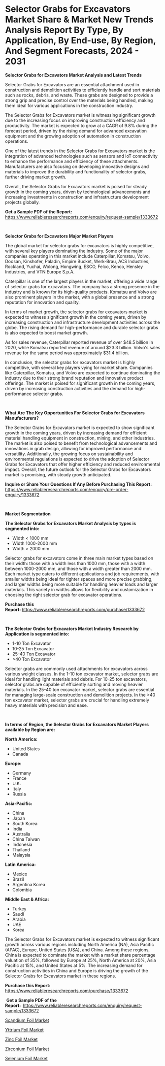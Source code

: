 <p><h1>Selector Grabs for Excavators Market Share & Market New Trends Analysis Report By Type, By Application, By End-use, By Region, And Segment Forecasts, 2024 - 2031</h1></p><p><strong>Selector Grabs for Excavators Market Analysis and Latest Trends</strong></p>
<p><p>Selector Grabs for Excavators are an essential attachment used in construction and demolition activities to efficiently handle and sort materials such as rocks, debris, and waste. These grabs are designed to provide a strong grip and precise control over the materials being handled, making them ideal for various applications in the construction industry.</p><p>The Selector Grabs for Excavators market is witnessing significant growth due to the increasing focus on improving construction efficiency and productivity. The market is expected to grow at a CAGR of 9.8% during the forecast period, driven by the rising demand for advanced excavation equipment and the growing adoption of automation in construction operations.</p><p>One of the latest trends in the Selector Grabs for Excavators market is the integration of advanced technologies such as sensors and IoT connectivity to enhance the performance and efficiency of these attachments. Manufacturers are also focusing on developing innovative designs and materials to improve the durability and functionality of selector grabs, further driving market growth.</p><p>Overall, the Selector Grabs for Excavators market is poised for steady growth in the coming years, driven by technological advancements and increasing investments in construction and infrastructure development projects globally.</p></p>
<p><strong>Get a Sample PDF of the Report:&nbsp;</strong> <a href="https://www.reliableresearchreports.com/enquiry/request-sample/1333672">https://www.reliableresearchreports.com/enquiry/request-sample/1333672</a></p>
<p>&nbsp;</p>
<p><strong>Selector Grabs for Excavators Major Market Players</strong></p>
<p><p>The global market for selector grabs for excavators is highly competitive, with several key players dominating the industry. Some of the major companies operating in this market include Caterpillar, Komatsu, Volvo, Doosan, Kinshofer, Paladin, Empire Bucket, Werk-Brau, ACS Industries, Rockland, Yuchai, Wolong, Hongwing, ESCO, Felco, Kenco, Hensley Industries, and VTN Europe S.p.A.</p><p>Caterpillar is one of the largest players in the market, offering a wide range of selector grabs for excavators. The company has a strong presence in the industry and is known for its high-quality products. Komatsu and Volvo are also prominent players in the market, with a global presence and a strong reputation for innovation and quality.</p><p>In terms of market growth, the selector grabs for excavators market is expected to witness significant growth in the coming years, driven by increasing construction and infrastructure development activities across the globe. The rising demand for high-performance and durable selector grabs is also expected to boost market growth.</p><p>As for sales revenue, Caterpillar reported revenue of over $48.5 billion in 2020, while Komatsu reported revenue of around $23.3 billion. Volvo's sales revenue for the same period was approximately $31.4 billion.</p><p>In conclusion, the selector grabs for excavators market is highly competitive, with several key players vying for market share. Companies like Caterpillar, Komatsu, and Volvo are expected to continue dominating the industry due to their strong brand reputation and innovative product offerings. The market is poised for significant growth in the coming years, driven by increasing construction activities and the demand for high-performance selector grabs.</p></p>
<p>&nbsp;</p>
<p><strong>What Are The Key Opportunities For Selector Grabs for Excavators Manufacturers?</strong></p>
<p><p>The Selector Grabs for Excavators market is expected to show significant growth in the coming years, driven by increasing demand for efficient material handling equipment in construction, mining, and other industries. The market is also poised to benefit from technological advancements and innovations in grab design, allowing for improved performance and versatility. Additionally, the growing focus on sustainability and environmental regulations is expected to drive the adoption of Selector Grabs for Excavators that offer higher efficiency and reduced environmental impact. Overall, the future outlook for the Selector Grabs for Excavators market is promising, with steady growth anticipated.</p></p>
<p><strong>Inquire or Share Your Questions If Any Before Purchasing This Report:</strong> <a href="https://www.reliableresearchreports.com/enquiry/pre-order-enquiry/1333672">https://www.reliableresearchreports.com/enquiry/pre-order-enquiry/1333672</a></p>
<p>&nbsp;</p>
<p><strong>Market Segmentation</strong></p>
<p><strong>The Selector Grabs for Excavators Market Analysis by types is segmented into:</strong></p>
<p><ul><li>Width < 1000 mm</li><li>Width 1000-2000 mm</li><li>Width > 2000 mm</li></ul></p>
<p><p>Selector grabs for excavators come in three main market types based on their width: those with a width less than 1000 mm, those with a width between 1000-2000 mm, and those with a width greater than 2000 mm. Each market type caters to different applications and job requirements, with smaller widths being ideal for tighter spaces and more precise grabbing, and larger widths being more suitable for handling heavier loads and larger materials. This variety in widths allows for flexibility and customization in choosing the right selector grab for excavator operations.</p></p>
<p><strong>Purchase this Report:&nbsp;</strong><a href="https://www.reliableresearchreports.com/purchase/1333672">https://www.reliableresearchreports.com/purchase/1333672</a></p>
<p>&nbsp;</p>
<p><strong>The Selector Grabs for Excavators Market Industry Research by Application is segmented into:</strong></p>
<p><ul><li>1-10 Ton Excavator</li><li>10-25 Ton Excavator</li><li>25-40 Ton Excavator</li><li>>40 Ton Excavator</li></ul></p>
<p><p>Selector grabs are commonly used attachments for excavators across various weight classes. In the 1-10 ton excavator market, selector grabs are ideal for handling light materials and debris. For 10-25 ton excavators, selector grabs are capable of efficiently sorting and moving heavier materials. In the 25-40 ton excavator market, selector grabs are essential for managing large-scale construction and demolition projects. In the >40 ton excavator market, selector grabs are crucial for handling extremely heavy materials with precision and ease.</p></p>
<p>&nbsp;</p>
<p><strong>In terms of Region, the Selector Grabs for Excavators Market Players available by Region are:</strong></p>
<p>
    <p> <strong> North America: </strong>
        <ul>
            <li>United States</li>
            <li>Canada</li>
        </ul>
        </p> 
    <p> <strong> Europe: </strong>
        <ul>
            <li>Germany</li>
            <li>France</li>
            <li>U.K.</li>
            <li>Italy</li>
            <li>Russia</li>
        </ul>
        </p> 
    <p> <strong> Asia-Pacific: </strong>
        <ul>
            <li>China</li>
            <li>Japan</li>
            <li>South Korea</li>
            <li>India</li>
            <li>Australia</li>
            <li>China Taiwan</li>
            <li>Indonesia</li>
            <li>Thailand</li>
            <li>Malaysia</li>
        </ul>
        </p> 
    <p> <strong> Latin America: </strong>
        <ul>
            <li>Mexico</li>
            <li>Brazil</li>
            <li>Argentina Korea</li>
            <li>Colombia</li>
        </ul>
        </p> 
    <p> <strong> Middle East & Africa: </strong>
        <ul>
            <li>Turkey</li>
            <li>Saudi</li>
            <li>Arabia</li>
            <li>UAE</li>
            <li>Korea</li>
        </ul>
    </p>
    </p>
<p><p>The Selector Grabs for Excavators market is expected to witness significant growth across various regions including North America (NA), Asia Pacific (APAC), Europe, United States (USA), and China. Among these regions, China is expected to dominate the market with a market share percentage valuation of 35%, followed by Europe at 25%, North America at 20%, Asia Pacific at 15%, and United States at 5%. The increasing demand for construction activities in China and Europe is driving the growth of the Selector Grabs for Excavators market in these regions.</p></p>
<p><strong>Purchase this Report: </strong><a href="https://www.reliableresearchreports.com/purchase/1333672">https://www.reliableresearchreports.com/purchase/1333672</a></p>
<p>&nbsp;<strong>Get a Sample PDF of the Report:&nbsp;&nbsp;</strong><a href="https://www.reliableresearchreports.com/enquiry/request-sample/1333672">https://www.reliableresearchreports.com/enquiry/request-sample/1333672</a></p>
<p><strong></strong></p>
<p><p><a href="https://medium.com/p/1552fd0c8dd1/edit">Scandium Foil Market</a></p><p><a href="https://medium.com/p/daba3fa5e32c/edit">Yttrium Foil Market</a></p><p><a href="https://medium.com/p/afc994cbc61b/edit">Zinc Foil Market</a></p><p><a href="https://medium.com/p/19e16f57a22e/edit">Zirconium Foil Market</a></p><p><a href="https://medium.com/p/500ec29bf701/edit">Selenium Foil Market</a></p></p>